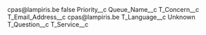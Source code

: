 <?xml version="1.0" encoding="UTF-8"?>
<CustomMetadata xmlns="http://soap.sforce.com/2006/04/metadata" xmlns:xsi="http://www.w3.org/2001/XMLSchema-instance" xmlns:xsd="http://www.w3.org/2001/XMLSchema">
    <label>cpas@lampiris.be</label>
    <protected>false</protected>
    <values>
        <field>Priority__c</field>
        <value xsi:nil="true"/>
    </values>
    <values>
        <field>Queue_Name__c</field>
        <value xsi:nil="true"/>
    </values>
    <values>
        <field>T_Concern__c</field>
        <value xsi:nil="true"/>
    </values>
    <values>
        <field>T_Email_Address__c</field>
        <value xsi:type="xsd:string">cpas@lampiris.be</value>
    </values>
    <values>
        <field>T_Language__c</field>
        <value xsi:type="xsd:string">Unknown</value>
    </values>
    <values>
        <field>T_Question__c</field>
        <value xsi:nil="true"/>
    </values>
    <values>
        <field>T_Service__c</field>
        <value xsi:nil="true"/>
    </values>
</CustomMetadata>
